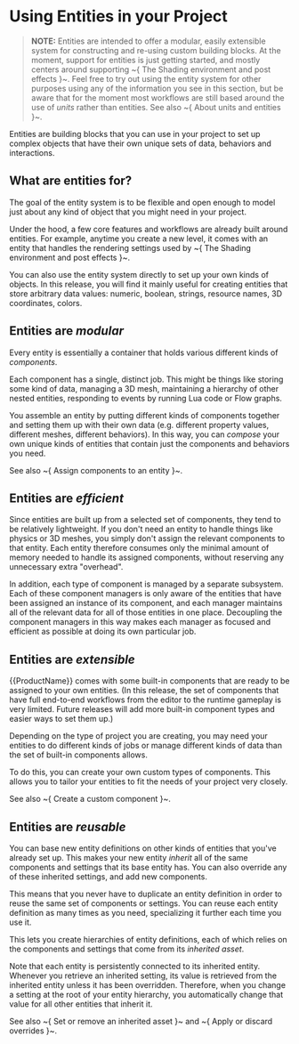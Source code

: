 # Using Entities in your Project

>	**NOTE:** Entities are intended to offer a modular, easily extensible system for constructing and re-using custom building blocks. At the moment, support for entities is just getting started, and mostly centers around supporting ~{ The Shading environment and post effects }~. Feel free to try out using the entity system for other purposes using any of the information you see in this section, but be aware that for the moment most workflows are still based around the use of *units* rather than entities. See also ~{ About units and entities }~.

Entities are building blocks that you can use in your project to set up complex objects that have their own unique sets of data, behaviors and interactions.

## What are entities for?

The goal of the entity system is to be flexible and open enough to model just about any kind of object that you might need in your project.

Under the hood, a few core features and workflows are already built around entities. For example, anytime you create a new level, it comes with an entity that handles the rendering settings used by ~{ The Shading environment and post effects }~.

You can also use the entity system directly to set up your own kinds of objects. In this release, you will find it mainly useful for creating entities that store arbitrary data values: numeric, boolean, strings, resource names, 3D coordinates, colors.

## Entities are *modular*

Every entity is essentially a container that holds various different kinds of *components*.

Each component has a single, distinct job. This might be things like storing some kind of data, managing a 3D mesh, maintaining a hierarchy of other nested entities, responding to events by running Lua code or Flow graphs.

You assemble an entity by putting different kinds of components together and setting them up with their own data (e.g. different property values, different meshes, different behaviors). In this way, you can *compose* your own unique kinds of entities that contain just the components and behaviors you need.

See also ~{ Assign components to an entity }~.

## Entities are *efficient*

Since entities are built up from a selected set of components, they tend to be relatively lightweight. If you don't need an entity to handle things like physics or 3D meshes, you simply don't assign the relevant components to that entity. Each entity therefore consumes only the minimal amount of memory needed to handle its assigned components, without reserving any unnecessary extra "overhead".

In addition, each type of component is managed by a separate subsystem. Each of these component managers is only aware of the entities that have been assigned an instance of its component, and each manager maintains all of the relevant data for all of those entities in one place. Decoupling the component managers in this way makes each manager as focused and efficient as possible at doing its own particular job.

## Entities are *extensible*

{{ProductName}} comes with some built-in components that are ready to be assigned to your own entities. (In this release, the set of components that have full end-to-end workflows from the editor to the runtime gameplay is very limited. Future releases will add more built-in component types and easier ways to set them up.)

Depending on the type of project you are creating, you may need your entities to do different kinds of jobs or manage different kinds of data than the set of built-in components allows.

To do this, you can create your own custom types of components. This allows you to tailor your entities to fit the needs of your project very closely.

See also ~{ Create a custom component }~.

## Entities are *reusable*

You can base new entity definitions on other kinds of entities that you've already set up. This makes your new entity *inherit* all of the same components and settings that its base entity has. You can also override any of these inherited settings, and add new components.

This means that you never have to duplicate an entity definition in order to reuse the same set of components or settings. You can reuse each entity definition as many times as you need, specializing it further each time you use it.

This lets you create hierarchies of entity definitions, each of which relies on the components and settings that come from its *inherited asset*.

Note that each entity is persistently connected to its inherited entity. Whenever you retrieve an inherited setting, its value is retrieved from the inherited entity unless it has been overridden. Therefore, when you change a setting at the root of your entity hierarchy, you automatically change that value for all other entities that inherit it.

See also ~{ Set or remove an inherited asset }~ and ~{ Apply or discard overrides }~.
